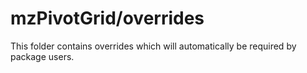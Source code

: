 # mzPivotGrid/overrides

This folder contains overrides which will automatically be required by package users.
